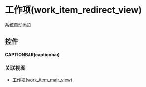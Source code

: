 # 工作项(work_item_redirect_view)  <!-- {docsify-ignore-all} -->


系统自动添加




## 控件
#### CAPTIONBAR(captionbar)



### 关联视图
  * [工作项(work_item_main_view)](app/view/work_item_main_view)

<script>
 const { createApp } = Vue
  createApp({
    data() {
      return {

      }
    }
  }).use(ElementPlus).mount('#app')
</script>